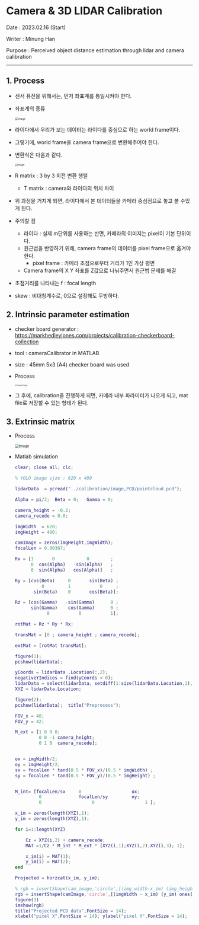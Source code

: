 # Camera & 3D LIDAR Calibration

Date : 2023.02.16 (Start)

Writer : Minung Han

Purpose : Perceived object distance estimation through lidar and camera calibration

------



## 1. Process

* 센서 퓨전을 위해서는, 먼저 좌표계를 통일시켜야 한다.

* 좌표계의 종류

  <img src="https://user-images.githubusercontent.com/99113269/219281762-0a1b446e-695a-4713-8926-5d1aec2eecfb.png" alt="image" style="zoom:50%;" />

* 라이다에서 우리가 보는 데이터는 라이다를 중심으로 하는 world frame이다.

* 그렇기에, world frame을 camera frame으로 변환해주어야 한다.

* 변환식은 다음과 같다.

  <img src="https://user-images.githubusercontent.com/99113269/219293983-242444b0-4a41-493d-a3f6-6a63967d13d9.png" alt="image" style="zoom:45%;" />

* R matrix : 3 by 3 회전 변환 행렬

  * T matrix : camera와 라이다의 위치 차이

* 위 과정을 거치게 되면, 라이다에서 본 데이터들을 카메라 중심점으로 놓고 볼 수있게 된다. 

* 주의할 점

  * 라이다 : 실제 m단위를 사용하는 반면, 카메라의 이미지는 pixel이 기본 단위이다.
  * 원근법을 반영하기 위해, camera frame의 데이터를 pixel frame으로 옮겨야 한다.
    * pixel frame : 카메라 초점으로부터 거리가 1인 가상 평면
  * Camera frame의 X Y 좌표를 Z값으로 나눠주면서 원근법 문제를 해결

* 초점거리를 나타내는 f : focal length

* skew : 비대칭계수로, 0으로 설정해도 무방하다.



## 2. Intrinsic parameter estimation

* checker board generator : https://markhedleyjones.com/projects/calibration-checkerboard-collection

* tool : cameraCalibrator in MATLAB

* size : 45mm 5x3 (A4) checker board was used

* Process 

  <img src="https://user-images.githubusercontent.com/99113269/219533110-3b068c79-b419-49b2-a1b6-7d0ca016afa4.png" alt="image" style="zoom:30%;" /><img src="https://user-images.githubusercontent.com/99113269/219533367-4b1a2f4d-350c-4921-821c-cfde908f25f6.png" alt="image" style="zoom:30%;" />

* 그 후에, calibration을 진행하게 되면, 카메라 내부 파라미터가 나오게 되고, mat file로 저장할 수 있는 형태가 된다.



## 3. Extrinsic matrix

* Process

  <img src="https://user-images.githubusercontent.com/99113269/229337868-afb5e1ea-5a8d-40fd-9e8a-9c0184886d03.png" alt="image" style="zoom: 67%;" />

* Matlab simulation

  ```matlab
  clear; close all; clc;
  
  % YOLO image sjze : 620 x 480
  
  lidarData  = pcread("../calibration/image,PCD/pointcloud.pcd");
  
  Alpha = pi/2;  Beta = 0;   Gamma = 0;
  
  camera_height = -0.2;
  camera_recede = 0.0;
  
  imgWidth  = 620;
  imgHeight = 480;
  
  camImage = zeros(imgHeight,imgWidth);
  focalLen = 0.00367;
  
  Rx = [1       0            0        ; 
        0  cos(Alpha)   -sin(Alpha)   ;
        0  sin(Alpha)   cos(Alpha)]   ;
  
  Ry = [cos(Beta)     0       sin(Beta) ;
            0         1           0     ;
        -sin(Beta)    0       cos(Beta)];
  
  Rz = [cos(Gamma)   -sin(Gamma)      0 ; 
        sin(Gamma)    cos(Gamma)      0 ;
              0           0           1];
  
  rotMat = Rz * Ry * Rx;
  
  transMat = [0 ; camera_height ; camera_recede];
  
  extMat = [rotMat transMat];
  
  figure(1);
  pcshow(lidarData);
  
  yCoords = lidarData .Location(:,2);
  negativeYIndices = find(yCoords < 0);
  lidarData = select(lidarData, setdiff(1:size(lidarData.Location,1), negativeYIndices));
  XYZ = lidarData.Location;
  
  figure(2);
  pcshow(lidarData);  title("Preprocess");
  
  FOV_x = 48;
  FOV_y = 42;
  
  M_ext = [1 0 0 0;
           0 0 -1 camera_height;
           0 1 0  camera_recede];
  
  
  ox = imgWidth/2;
  oy = imgHeight/2;
  sx = focalLen * tand(0.5 * FOV_x)/(0.5 * imgWidth) ; 
  sy = focalLen * tand(0.5 * FOV_y)/(0.5 * imgHeight) ; 
  
  
  M_int= [focalLen/sx     0                   ox;
           0              focalLen/sy         oy;
           0                   0                   1 ];
  
  x_im = zeros(length(XYZ),1);
  y_im = zeros(length(XYZ),1);
  
  for i=1:length(XYZ)
  
      Cz = XYZ(i,2) + camera_recede;
      MAT =1/Cz * M_int * M_ext * [XYZ(i,1);XYZ(i,2);XYZ(i,3); 1];
  
      x_im(i) = MAT(1);
      y_im(i) = MAT(2);
  end
  
  Projected = horzcat(x_im, y_im);
  
  % rgb = insertShape(cam_image,'circle',[(img_width-x_im) (img_height-y_im) ones(length(XYZ),1)],'LineWidth',5,'Color', 'white');
  rgb = insertShape(camImage,'circle',[(imgWidth - x_im) (y_im) ones(length(XYZ),1)],'LineWidth',5,'Color', 'white');
  figure(3)
  imshow(rgb)
  title("Projected PCD data",FontSize = 14);
  xlabel("pixel X",FontSize = 14); ylabel("pixel Y",FontSize = 14);
  ```

  

  

  

  

